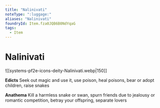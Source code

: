 ```yaml
---
title: "Nalinivati"
noteType: ":luggage:"
aliases: "Nalinivati"
foundryId: Item.fza0JQB6B0NdYqaG
tags:
  - Item
---
```


# Nalinivati
![[systems-pf2e-icons-deity-Nalinivati.webp|150]]

**Edicts** Seek out magic and use it, use poison, heal poisons, bear or adopt children, raise snakes

**Anathema** Kill a harmless snake or swan, spurn friends due to jealousy or romantic competition, betray your offspring, separate lovers
